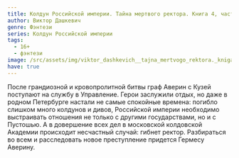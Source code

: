 ```yaml
---
title: Колдун Российской империи. Тайна мертвого ректора. Книга 4, часть 1
author: Виктор Дашкевич
genre: Фэнтези
series: Колдун Российской империи
tags:
  - 16+
  - фэнтези
image: /src/assets/img/viktor_dashkevich__tajna_mertvogo_rektora._kniga_1.jpeg
have: true
---
```

После грандиозной и кровопролитной битвы граф Аверин с Кузей поступают на службу в Управление. Герои заслужили отдых, но даже в родном Петербурге настали не самые спокойные времена: погибло слишком много колдунов и дивов, Российской империи необходимо выстраивать отношения не только с другими государствами, но и с Пустошью. А в довершение всех дел в московской колдовской Академии происходит несчастный случай: гибнет ректор. Разбираться во всем и расследовать новое преступление придется Гермесу Аверину.
